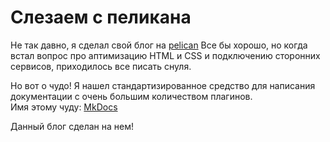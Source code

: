 # Слезаем с пеликана

Не так давно, я сделал свой блог на [pelican](https://docs.getpelican.com/en/stable/)
Все бы хорошо, но когда встал вопрос про аптимизацию HTML и CSS и подключению сторонних сервисов, приходилось все писать снуля.

Но вот о чудо! Я нашел стандартизированное средство для написания документации с очень большим количеством плагинов.  
Имя этому чуду: [MkDocs](https://www.mkdocs.org/)

Данный блог сделан на нем!